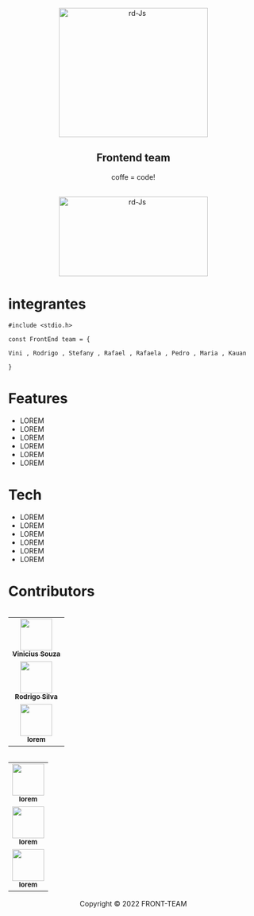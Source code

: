   <div style="display: inline_block;" align="center"><br>
  <img align="center" alt="rd-Js" height="260" width="300" src="https://upload.wikimedia.org/wikipedia/commons/b/bf/Front-end-logo-color%402x.png">
</div> 

 <h2 align="center">Frontend team</h2>
 <p align="center">coffe = code!</p>
 
  <div style="display: inline_block;" align="center"><br>
  <img align="center" alt="rd-Js" height="160" width="300" src="https://www.nicepng.com/png/full/947-9477723_front-end-development-logos-for-example-html-5.png">
</div> 

# integrantes

``` {
#include <stdio.h>

const FrontEnd team = {

Vini , Rodrigo , Stefany , Rafael , Rafaela , Pedro , Maria , Kauan

}

```

		
# Features

- LOREM
- LOREM
- LOREM
- LOREM
- LOREM
- LOREM

		
# Tech

- LOREM
- LOREM
- LOREM
- LOREM
- LOREM
- LOREM


# Contributors 


<table align="left">
  <tr>
    <td align="center"><a href="https://github.com/Vinicius-Souza-Araujo"><img src="https://avatars.githubusercontent.com/u/91327153?v=4" width="64px;" alt=""/><br /><sub><b>Vinicius Souza</b></sub></a><br /></td>
    
  </tr>
  
  <tr>
     <td align="center"><a href="https://github.com/RodrigoAnjos2004"><img src="https://avatars.githubusercontent.com/u/89110372?v=4" width="64px;" alt=""/><br /><sub><b>Rodrigo Silva</b></sub></a><br /></td>
  </tr>
  
 <tr>
     <td align="center"><a href="https://github.com/"><img src="https://www.business2community.com/wp-content/uploads/2017/08/blank-profile-picture-973460_640.png" width="64px;" alt=""/><br /><sub><b>lorem</b></sub></a><br /></td>
  </tr>
  
 </table>
  <table align="right">
  
 <tr>
     <td align="center"><a href="https://github.com/"><img src="https://www.business2community.com/wp-content/uploads/2017/08/blank-profile-picture-973460_640.png" width="64px;" alt=""/><br /><sub><b>lorem</b></sub></a><br /></td>
  </tr>
  
  
 <tr>
     <td align="center"><a href="https://github.com/"><img src="https://www.business2community.com/wp-content/uploads/2017/08/blank-profile-picture-973460_640.png" width="64px;" alt=""/><br /><sub><b>lorem</b></sub></a><br /></td>
  </tr>
  
 <tr>
     <td align="center"><a href="https://github.com/"><img src="https://www.business2community.com/wp-content/uploads/2017/08/blank-profile-picture-973460_640.png" width="64px;" alt=""/><br /><sub><b>lorem</b></sub></a><br /></td>
  </tr>
  
   </table>

<p align="center">Copyright © 2022 FRONT-TEAM</p>
